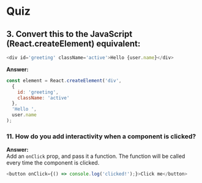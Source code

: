# Quiz

## 3. Convert this to the JavaScript (React.createElement) equivalent:
```js
<div id='greeting' className='active'>Hello {user.name}</div>
```

**Answer:**
```js
const element = React.createElement('div', 
  {
    id: 'greeting',
    className: 'active'
  },
  'Hello ',
  user.name
);
```

### 11. How do you add interactivity when a component is clicked?
**Answer:**  
Add an `onClick` prop, and pass it a function. The function will be called every time the component is clicked.
```js
<button onClick={() => console.log('clicked!');}>Click me</button>
```
